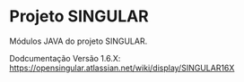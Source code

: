 # Projeto SINGULAR

Módulos JAVA do projeto SINGULAR.

Dodcumentação Versão 1.6.X: https://opensingular.atlassian.net/wiki/display/SINGULAR16X